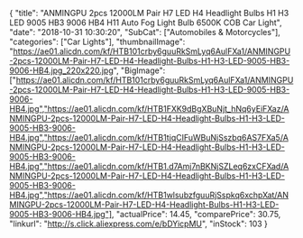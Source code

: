 {
	"title": "ANMINGPU 2pcs 12000LM Pair H7 LED H4 Headlight Bulbs H1 H3 LED 9005 HB3 9006 HB4 H11 Auto Fog Light Bulb 6500K COB Car Light",
	"date": "2018-10-31 10:30:20",
	"SubCat": ["Automobiles & Motorcycles"],
	"categories": ["Car Lights"],
	"thumbnailImage": "https://ae01.alicdn.com/kf/HTB101crby6guuRkSmLyq6AulFXa1/ANMINGPU-2pcs-12000LM-Pair-H7-LED-H4-Headlight-Bulbs-H1-H3-LED-9005-HB3-9006-HB4.jpg_220x220.jpg",
	"BigImage": ["https://ae01.alicdn.com/kf/HTB101crby6guuRkSmLyq6AulFXa1/ANMINGPU-2pcs-12000LM-Pair-H7-LED-H4-Headlight-Bulbs-H1-H3-LED-9005-HB3-9006-HB4.jpg","https://ae01.alicdn.com/kf/HTB1FXK9dBgXBuNjt_hNq6yEiFXaz/ANMINGPU-2pcs-12000LM-Pair-H7-LED-H4-Headlight-Bulbs-H1-H3-LED-9005-HB3-9006-HB4.jpg","https://ae01.alicdn.com/kf/HTB1tjqCIFuWBuNjSszbq6AS7FXa5/ANMINGPU-2pcs-12000LM-Pair-H7-LED-H4-Headlight-Bulbs-H1-H3-LED-9005-HB3-9006-HB4.jpg","https://ae01.alicdn.com/kf/HTB1.d7Amj7nBKNjSZLeq6zxCFXad/ANMINGPU-2pcs-12000LM-Pair-H7-LED-H4-Headlight-Bulbs-H1-H3-LED-9005-HB3-9006-HB4.jpg","https://ae01.alicdn.com/kf/HTB1wlsubzfguuRjSspkq6xchpXat/ANMINGPU-2pcs-12000LM-Pair-H7-LED-H4-Headlight-Bulbs-H1-H3-LED-9005-HB3-9006-HB4.jpg"],
	"actualPrice": 14.45,
	"comparePrice": 30.75,
	"linkurl": "http://s.click.aliexpress.com/e/bDYicpMU",
	"inStock": 103
}
